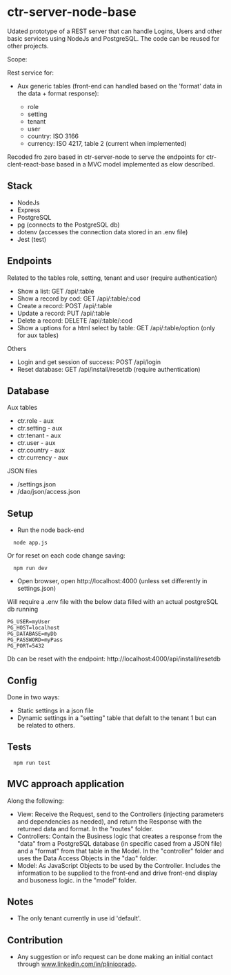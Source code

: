 # ctr-server-node-base

Udated prototype of a REST server that can handle Logins, Users and other basic services using NodeJs and PostgreSQL. The code can be reused for other projects.

Scope:

Rest service for:

* Aux generic tables (front-end can handled based on the 'format' data in the data + format response):

  * role
  * setting
  * tenant
  * user
  * country: ISO 3166
  * currency: ISO 4217, table 2 (current when implemented)

Recoded fro zero based in ctr-server-node to serve the endpoints for ctr-clent-react-base based in a MVC model implemented as elow described.

## Stack

* NodeJs
* Express
* PostgreSQL
* pg (connects to the PostgreSQL db)
* dotenv (accesses the connection data stored in an .env file)
* Jest (test)

## Endpoints

Related to the tables role, setting, tenant and user (require authentication)

* Show a list: GET /api/:table
* Show a record by cod: GET /api/:table/:cod
* Create a record: POST /api/:table
* Update a record: PUT /api/:table
* Delete a record: DELETE /api/:table/:cod
* Show a uptions for a html select by table: GET /api/:table/option (only for aux tables)

Others

* Login and get session of success: POST /api/login
* Reset database: GET /api/install/resetdb (require authentication)

## Database

Aux tables

* ctr.role - aux
* ctr.setting - aux
* ctr.tenant - aux
* ctr.user - aux
* ctr.country - aux
* ctr.currency - aux

JSON files

* /settings.json
* /dao/json/access.json

## Setup

* Run the node back-end

```shell
  node app.js
```

Or for reset on each code change saving:

```shell
  npm run dev
```

* Open browser, open http://localhost:4000 (unless set differently in settings.json)

Will require a .env file with the below data filled with an actual postgreSQL db running

```shell
PG_USER=myUser
PG_HOST=localhost
PG_DATABASE=myDb
PG_PASSWORD=myPass
PG_PORT=5432
```

  Db can be reset with the endpoint:
    http://localhost:4000/api/install/resetdb

## Config

Done in two ways:

* Static settings in a json file
* Dynamic settings in a "setting" table that defalt to the tenant 1 but can be related to others.

## Tests

```shell
  npm run test
```

## MVC approach application

Along the following:

* View: Receive the Request, send to the Controllers (injecting parameters and dependencies as needed), and return the Response with the returned data and format. In the "routes" folder.
* Controllers: Contain the Business logic that creates a response from the "data" from a PostgreSQL database (in specific cased from a JSON file) and a "format" from that table in the Model. In the "controller" folder and uses the Data Access Objects in the "dao" folder.
* Model: As JavaScript Objects to be used by the Controller. Includes the information to be supplied to the front-end and drive front-end display and busoness logic. in the "model" folder.

## Notes

* The only tenant currently in use id 'default'.

## Contribution

* Any suggestion or info request can be done making an initial contact through www.linkedin.com/in/plinioprado.
